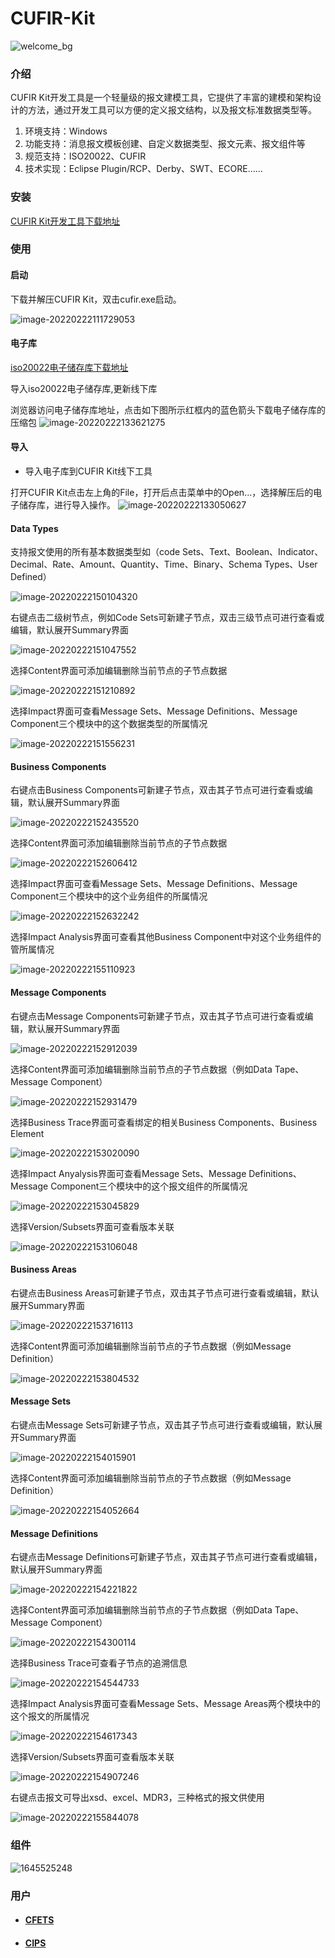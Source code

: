 # CUFIR-Kit 
![welcome_bg](https://user-images.githubusercontent.com/97862260/155096544-d6f1bf11-3438-4b97-bc33-e7c5df3b2644.png)

### 介绍

CUFIR Kit开发工具是一个轻量级的报文建模工具，它提供了丰富的建模和架构设计的方法，通过开发工具可以方便的定义报文结构，以及报文标准数据类型等。

1. 环境支持：Windows
2. 功能支持：消息报文模板创建、自定义数据类型、报文元素、报文组件等
3. 规范支持：ISO20022、CUFIR
4. 技术实现：Eclipse Plugin/RCP、Derby、SWT、ECORE……

### 安装

[CUFIR Kit开发工具下载地址](https://www.cufir.org.cn/cufir/developmentTool.html)

### 使用

#### 启动

下载并解压CUFIR Kit，双击cufir.exe启动。

![image-20220222111729053](https://user-images.githubusercontent.com/97862260/155104587-2173971d-c81f-43a2-9509-0f05d322e724.png)


#### 电子库

[iso20022电子储存库下载地址](https://www.iso20022.org/iso20022-repository/e-repository)

导入iso20022电子储存库,更新线下库

浏览器访问电子储存库地址，点击如下图所示红框内的蓝色箭头下载电子储存库的压缩包
![image-20220222133621275](https://user-images.githubusercontent.com/97862260/155097952-c7327a47-0874-47aa-82df-bfe232dd6c5e.png)

#### 导入

- 导入电子库到CUFIR Kit线下工具

打开CUFIR Kit点击左上角的File，打开后点击菜单中的Open...，选择解压后的电子储存库，进行导入操作。
![image-20220222133050627](https://user-images.githubusercontent.com/97862260/155098237-0488be17-401f-47a9-a3df-d398b7a46c56.png)

#### Data Types

支持报文使用的所有基本数据类型如（code Sets、Text、Boolean、Indicator、Decimal、Rate、Amount、Quantity、Time、Binary、Schema Types、User Defined）

![image-20220222150104320](https://user-images.githubusercontent.com/97862260/155098444-0f8bd526-06d8-4903-aee5-c164f16ba9ce.png)

右键点击二级树节点，例如Code Sets可新建子节点，双击三级节点可进行查看或编辑，默认展开Summary界面

![image-20220222151047552](https://user-images.githubusercontent.com/97862260/155098526-03e1bb1c-afb3-42b2-96e5-e77426259b69.png)

选择Content界面可添加编辑删除当前节点的子节点数据

![image-20220222151210892](https://user-images.githubusercontent.com/97862260/155098585-1382bbbc-7ddc-4b14-ab69-4895ccd0a9d7.png)

选择Impact界面可查看Message Sets、Message Definitions、Message Component三个模块中的这个数据类型的所属情况

![image-20220222151556231](https://user-images.githubusercontent.com/97862260/155098686-1eceed98-4778-4341-a3e8-6f385ea61d14.png)

#### Business Components

右键点击Business Components可新建子节点，双击其子节点可进行查看或编辑，默认展开Summary界面

![image-20220222152435520](https://user-images.githubusercontent.com/97862260/155098767-1e672e19-94c9-4f93-959e-bb2bcd9abe4d.png)

选择Content界面可添加编辑删除当前节点的子节点数据

![image-20220222152606412](https://user-images.githubusercontent.com/97862260/155098842-22f2c1ad-aafb-40d6-82e3-d47799b5da5a.png)

选择Impact界面可查看Message Sets、Message Definitions、Message Component三个模块中的这个业务组件的所属情况

![image-20220222152632242](https://user-images.githubusercontent.com/97862260/155098904-586ecc58-9650-41cb-b709-3420d35c877b.png)

选择Impact Analysis界面可查看其他Business Component中对这个业务组件的管所属情况

![image-20220222155110923](https://user-images.githubusercontent.com/97862260/155100683-53ba5ac7-01a2-4c25-b83e-09c8e90a466c.png)

#### Message Components

右键点击Message Components可新建子节点，双击其子节点可进行查看或编辑，默认展开Summary界面

![image-20220222152912039](https://user-images.githubusercontent.com/97862260/155100795-f7bfc07d-c532-470c-b795-d0e040c5c1b4.png)

选择Content界面可添加编辑删除当前节点的子节点数据（例如Data Tape、Message Component）

![image-20220222152931479](https://user-images.githubusercontent.com/97862260/155100867-234ec8bd-9e20-4182-8284-6a2dc8b491e8.png)

选择Business Trace界面可查看绑定的相关Business Components、Business Element

![image-20220222153020090](https://user-images.githubusercontent.com/97862260/155100928-b131d246-c05a-42d8-9ffc-00d8ad7243c4.png)

选择Impact Anyalysis界面可查看Message Sets、Message Definitions、Message Component三个模块中的这个报文组件的所属情况

![image-20220222153045829](https://user-images.githubusercontent.com/97862260/155101027-16a1153e-3ef7-4d07-8e0e-d75c58ad495b.png)

选择Version/Subsets界面可查看版本关联

![image-20220222153106048](https://user-images.githubusercontent.com/97862260/155101107-bc1dfb3e-659f-4316-9996-c4a5e983572e.png)

#### Business Areas

右键点击Business Areas可新建子节点，双击其子节点可进行查看或编辑，默认展开Summary界面

![image-20220222153716113](https://user-images.githubusercontent.com/97862260/155102519-961c5f4b-5bc6-4033-8820-450f098d6262.png)

选择Content界面可添加编辑删除当前节点的子节点数据（例如Message Definition）

![image-20220222153804532](https://user-images.githubusercontent.com/97862260/155102565-aa412dc5-21c0-4345-944e-72f1f5c051c2.png)

#### Message Sets

右键点击Message Sets可新建子节点，双击其子节点可进行查看或编辑，默认展开Summary界面

![image-20220222154015901](https://user-images.githubusercontent.com/97862260/155102608-e52a8441-f4cb-4dfd-b047-b57e9483aa36.png)

选择Content界面可添加编辑删除当前节点的子节点数据（例如Message Definition）

![image-20220222154052664](https://user-images.githubusercontent.com/97862260/155102655-70af625b-8253-4524-b233-8d5da73f4397.png)

#### Message Definitions

右键点击Message Definitions可新建子节点，双击其子节点可进行查看或编辑，默认展开Summary界面

![image-20220222154221822](https://user-images.githubusercontent.com/97862260/155102792-221ad450-ea7a-4977-9aee-d695480b3bd5.png)

选择Content界面可添加编辑删除当前节点的子节点数据（例如Data Tape、Message Component）

![image-20220222154300114](https://user-images.githubusercontent.com/97862260/155102837-3b5b322c-1658-4438-85af-7e423bf77cdb.png)

选择Business Trace可查看子节点的追溯信息

![image-20220222154544733](https://user-images.githubusercontent.com/97862260/155102940-ff5a0dc1-1959-46b8-b172-b783cafbdbab.png)

选择Impact Analysis界面可查看Message Sets、Message Areas两个模块中的这个报文的所属情况

![image-20220222154617343](https://user-images.githubusercontent.com/97862260/155102990-d72c275d-855e-4d45-b723-2f0501c26bdf.png)

选择Version/Subsets界面可查看版本关联

![image-20220222154907246](https://user-images.githubusercontent.com/97862260/155103063-dc3d401f-af68-4508-9d84-d8327764a8bc.png)

右键点击报文可导出xsd、excel、MDR3，三种格式的报文供使用

![image-20220222155844078](https://user-images.githubusercontent.com/97862260/155103145-7caf3a24-d0b4-428b-ab9a-34bd53e74a42.png)

### 组件

![1645525248](https://user-images.githubusercontent.com/97862260/155115926-ab839862-df14-4f7c-b734-adfe402a724d.jpg)


### 用户

- #### [CFETS](https://www.chinamoney.com.cn/)

- #### [CIPS](https://www.cips.com.cn/)

